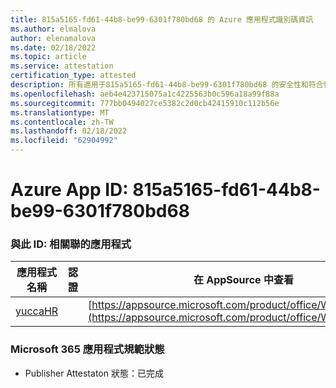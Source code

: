 ```yaml
---
title: 815a5165-fd61-44b8-be99-6301f780bd68 的 Azure 應用程式識別碼資訊
ms.author: elmalova
author: elenamalova
ms.date: 02/18/2022
ms.topic: article
ms.service: attestation
certification_type: attested
description: 所有適用于815a5165-fd61-44b8-be99-6301f780bd68 的安全性和符合性資訊資訊。
ms.openlocfilehash: aeb4e423715075a1c4225563b0c596a18a99f88a
ms.sourcegitcommit: 777bb0494027ce5382c2d0cb42415910c112b56e
ms.translationtype: MT
ms.contentlocale: zh-TW
ms.lasthandoff: 02/18/2022
ms.locfileid: "62904992"
---
```

# <a name="azure-app-id-815a5165-fd61-44b8-be99-6301f780bd68"></a>Azure App ID: 815a5165-fd61-44b8-be99-6301f780bd68


### <a name="apps-associated-with-this-id"></a>與此 ID: 相關聯的應用程式
| **應用程式名稱** | **認證** | **在 AppSource 中查看** |
|--------------|---------------|-----------------------|
| [yuccaHR](https://docs.microsoft.com/microsoft-365-app-certification/forward/WA200003242) |  | [https://appsource.microsoft.com/product/office/WA200003242](https://appsource.microsoft.com/product/office/WA200003242) |

### <a name="microsoft-365-app-compliance-status"></a>Microsoft 365 應用程式規範狀態
- Publisher Attestaton 狀態：已完成
